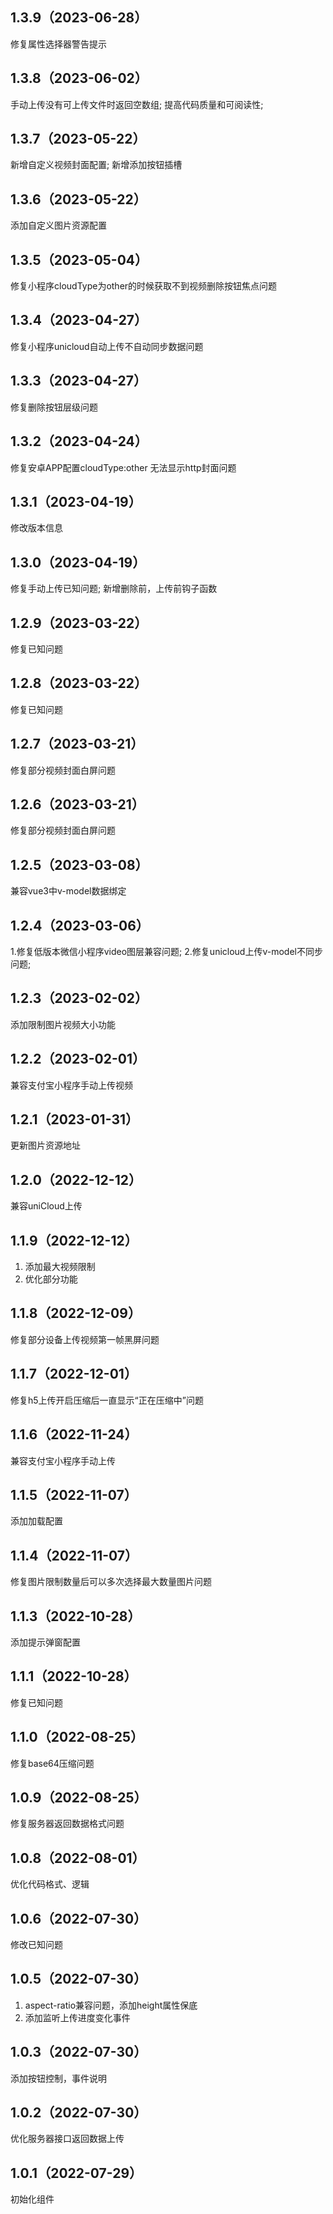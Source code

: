 ## 1.3.9（2023-06-28）
修复属性选择器警告提示
## 1.3.8（2023-06-02）
手动上传没有可上传文件时返回空数组; 提高代码质量和可阅读性;
## 1.3.7（2023-05-22）
新增自定义视频封面配置; 新增添加按钮插槽
## 1.3.6（2023-05-22）
添加自定义图片资源配置
## 1.3.5（2023-05-04）
修复小程序cloudType为other的时候获取不到视频删除按钮焦点问题
## 1.3.4（2023-04-27）
修复小程序unicloud自动上传不自动同步数据问题
## 1.3.3（2023-04-27）
修复删除按钮层级问题
## 1.3.2（2023-04-24）
修复安卓APP配置cloudType:other 无法显示http封面问题
## 1.3.1（2023-04-19）
修改版本信息
## 1.3.0（2023-04-19）
修复手动上传已知问题; 新增删除前，上传前钩子函数
## 1.2.9（2023-03-22）
修复已知问题
## 1.2.8（2023-03-22）
修复已知问题
## 1.2.7（2023-03-21）
修复部分视频封面白屏问题
## 1.2.6（2023-03-21）
修复部分视频封面白屏问题
## 1.2.5（2023-03-08）
兼容vue3中v-model数据绑定
## 1.2.4（2023-03-06）
1.修复低版本微信小程序video图层兼容问题;
2.修复unicloud上传v-model不同步问题;
## 1.2.3（2023-02-02）
添加限制图片视频大小功能
## 1.2.2（2023-02-01）
兼容支付宝小程序手动上传视频
## 1.2.1（2023-01-31）
更新图片资源地址
## 1.2.0（2022-12-12）
兼容uniCloud上传
## 1.1.9（2022-12-12）
1. 添加最大视频限制
2. 优化部分功能
## 1.1.8（2022-12-09）
修复部分设备上传视频第一帧黑屏问题
## 1.1.7（2022-12-01）
修复h5上传开启压缩后一直显示“正在压缩中”问题
## 1.1.6（2022-11-24）
兼容支付宝小程序手动上传
## 1.1.5（2022-11-07）
添加加载配置
## 1.1.4（2022-11-07）
修复图片限制数量后可以多次选择最大数量图片问题
## 1.1.3（2022-10-28）
添加提示弹窗配置
## 1.1.1（2022-10-28）
修复已知问题
## 1.1.0（2022-08-25）
修复base64压缩问题
## 1.0.9（2022-08-25）
修复服务器返回数据格式问题
## 1.0.8（2022-08-01）
优化代码格式、逻辑
## 1.0.6（2022-07-30）
修改已知问题
## 1.0.5（2022-07-30）
1. aspect-ratio兼容问题，添加height属性保底
2. 添加监听上传进度变化事件
## 1.0.3（2022-07-30）
添加按钮控制，事件说明
## 1.0.2（2022-07-30）
优化服务器接口返回数据上传
## 1.0.1（2022-07-29）
初始化组件
